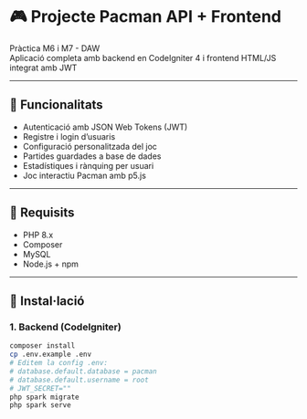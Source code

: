 # 🎮 Projecte Pacman API + Frontend

Pràctica M6 i M7 - DAW  
Aplicació completa amb backend en CodeIgniter 4 i frontend HTML/JS integrat amb JWT

---

## 🧠 Funcionalitats

- Autenticació amb JSON Web Tokens (JWT)
- Registre i login d’usuaris
- Configuració personalitzada del joc
- Partides guardades a base de dades
- Estadístiques i rànquing per usuari
- Joc interactiu Pacman amb p5.js

---

## 🚀 Requisits

- PHP 8.x
- Composer
- MySQL
- Node.js + npm

---

## 🔧 Instal·lació

### 1. Backend (CodeIgniter)

```bash
composer install
cp .env.example .env
# Editem la config .env:
# database.default.database = pacman
# database.default.username = root
# JWT_SECRET=""
php spark migrate
php spark serve


